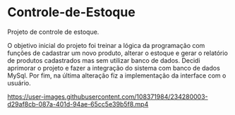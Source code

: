 # Controle-de-Estoque

Projeto de controle de estoque.

O objetivo inicial do projeto foi treinar a lógica da programação com funções de cadastrar um novo produto, alterar o estoque e gerar o relatório de produtos cadastrados mas sem utilizar banco de dados.
Decidi aprimorar o projeto e fazer a integração do sistema com banco de dados MySql. Por fim, na última alteração fiz a implementação da interface com o usuário.




https://user-images.githubusercontent.com/108371984/234280003-d29af8cb-087a-401d-94ae-65cc5e39b5f8.mp4

